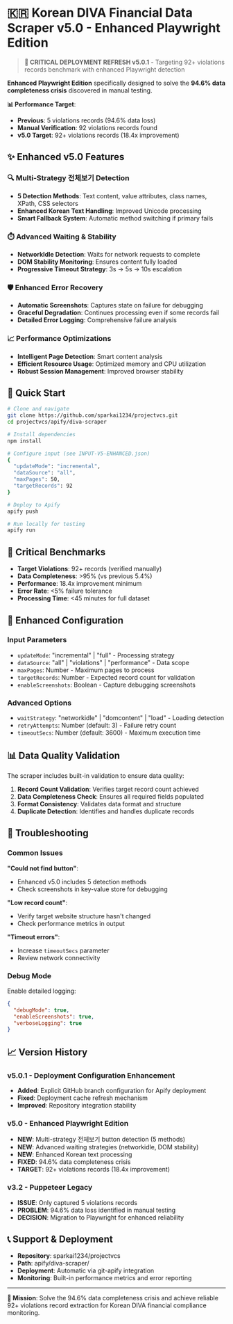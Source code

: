 # 🇰🇷 Korean DIVA Financial Data Scraper v5.0 - Enhanced Playwright Edition

> **🎯 CRITICAL DEPLOYMENT REFRESH v5.0.1** - Targeting 92+ violations records benchmark with enhanced Playwright detection

**Enhanced Playwright Edition** specifically designed to solve the **94.6% data completeness crisis** discovered in manual testing.

**📊 Performance Target**: 
- **Previous**: 5 violations records (94.6% data loss)  
- **Manual Verification**: 92 violations records found
- **v5.0 Target**: 92+ violations records (18.4x improvement)

## ✨ Enhanced v5.0 Features

### 🔍 Multi-Strategy 전체보기 Detection
- **5 Detection Methods**: Text content, value attributes, class names, XPath, CSS selectors  
- **Enhanced Korean Text Handling**: Improved Unicode processing
- **Smart Fallback System**: Automatic method switching if primary fails

### ⏱️ Advanced Waiting & Stability
- **NetworkIdle Detection**: Waits for network requests to complete
- **DOM Stability Monitoring**: Ensures content fully loaded
- **Progressive Timeout Strategy**: 3s → 5s → 10s escalation

### 🛡️ Enhanced Error Recovery  
- **Automatic Screenshots**: Captures state on failure for debugging
- **Graceful Degradation**: Continues processing even if some records fail
- **Detailed Error Logging**: Comprehensive failure analysis

### 📈 Performance Optimizations
- **Intelligent Page Detection**: Smart content analysis
- **Efficient Resource Usage**: Optimized memory and CPU utilization
- **Robust Session Management**: Improved browser stability

## 🚀 Quick Start

```bash
# Clone and navigate
git clone https://github.com/sparkai1234/projectvcs.git
cd projectvcs/apify/diva-scraper

# Install dependencies  
npm install

# Configure input (see INPUT-V5-ENHANCED.json)
{
  "updateMode": "incremental",
  "dataSource": "all",
  "maxPages": 50,
  "targetRecords": 92
}

# Deploy to Apify
apify push

# Run locally for testing
apify run
```

## 🎯 Critical Benchmarks

- **Target Violations**: 92+ records (verified manually)
- **Data Completeness**: >95% (vs previous 5.4%)
- **Performance**: 18.4x improvement minimum
- **Error Rate**: <5% failure tolerance
- **Processing Time**: <45 minutes for full dataset

## 🔧 Enhanced Configuration

### Input Parameters
- `updateMode`: "incremental" | "full" - Processing strategy
- `dataSource`: "all" | "violations" | "performance" - Data scope  
- `maxPages`: Number - Maximum pages to process
- `targetRecords`: Number - Expected record count for validation
- `enableScreenshots`: Boolean - Capture debugging screenshots

### Advanced Options
- `waitStrategy`: "networkidle" | "domcontent" | "load" - Loading detection
- `retryAttempts`: Number (default: 3) - Failure retry count
- `timeoutSecs`: Number (default: 3600) - Maximum execution time

## 📊 Data Quality Validation

The scraper includes built-in validation to ensure data quality:

1. **Record Count Validation**: Verifies target record count achieved
2. **Data Completeness Check**: Ensures all required fields populated  
3. **Format Consistency**: Validates data format and structure
4. **Duplicate Detection**: Identifies and handles duplicate records

## 🐛 Troubleshooting

### Common Issues

**"Could not find button"**: 
- Enhanced v5.0 includes 5 detection methods
- Check screenshots in key-value store for debugging

**"Low record count"**:
- Verify target website structure hasn't changed
- Check performance metrics in output

**"Timeout errors"**:
- Increase `timeoutSecs` parameter
- Review network connectivity

### Debug Mode
Enable detailed logging:
```json
{
  "debugMode": true,
  "enableScreenshots": true,
  "verboseLogging": true
}
```

## 📈 Version History

### v5.0.1 - Deployment Configuration Enhancement
- **Added**: Explicit GitHub branch configuration for Apify deployment
- **Fixed**: Deployment cache refresh mechanism
- **Improved**: Repository integration stability

### v5.0 - Enhanced Playwright Edition  
- **NEW**: Multi-strategy 전체보기 button detection (5 methods)
- **NEW**: Advanced waiting strategies (networkidle, DOM stability)
- **NEW**: Enhanced Korean text processing
- **FIXED**: 94.6% data completeness crisis
- **TARGET**: 92+ violations records (18.4x improvement)

### v3.2 - Puppeteer Legacy
- **ISSUE**: Only captured 5 violations records  
- **PROBLEM**: 94.6% data loss identified in manual testing
- **DECISION**: Migration to Playwright for enhanced reliability

## 📞 Support & Deployment

- **Repository**: sparkai1234/projectvcs  
- **Path**: apify/diva-scraper/
- **Deployment**: Automatic via git-apify integration
- **Monitoring**: Built-in performance metrics and error reporting

---

**🎯 Mission**: Solve the 94.6% data completeness crisis and achieve reliable 92+ violations record extraction for Korean DIVA financial compliance monitoring. 